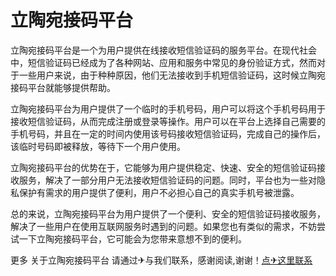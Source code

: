 # 立陶宛接码平台

立陶宛接码平台是一个为用户提供在线接收短信验证码的服务平台。在现代社会中，短信验证码已经成为了各种网站、应用和服务中常见的身份验证方式，然而对于一些用户来说，由于种种原因，他们无法接收到手机短信验证码，这时候立陶宛接码平台就能够提供帮助。

立陶宛接码平台为用户提供了一个临时的手机号码，用户可以将这个手机号码用于接收短信验证码，从而完成注册或登录等操作。用户可以在平台上选择自己需要的手机号码，并且在一定的时间内使用该号码接收短信验证码，完成自己的操作后，该临时号码即被释放，等待下一个用户使用。

立陶宛接码平台的优势在于，它能够为用户提供稳定、快速、安全的短信验证码接收服务，解决了一部分用户无法接收短信验证码的问题。同时，平台也为一些对隐私保护有需求的用户提供了便利，用户不必担心自己的真实手机号被泄露。

总的来说，立陶宛接码平台为用户提供了一个便利、安全的短信验证码接收服务，解决了一些用户在使用互联网服务时遇到的问题。如果您也有类似的需求，不妨尝试一下立陶宛接码平台，它可能会为您带来意想不到的便利。

更多 关于立陶宛接码平台 请通过✈与我们联系，感谢阅读,谢谢！[点✈这里联系](https://add.k02.cc)